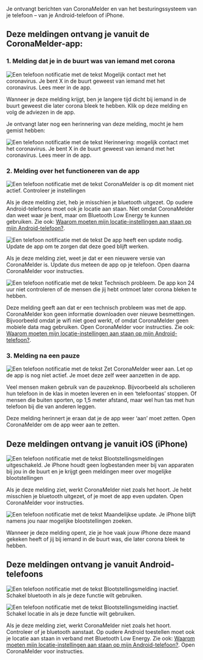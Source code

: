 <div class="notifications" markdown="1">

Je ontvangt berichten van CoronaMelder en van het besturingssysteem van je telefoon – van je Android-telefoon of iPhone. 

## Deze meldingen ontvang je vanuit de CoronaMelder-app:

### 1. Melding dat je in de buurt was van iemand met corona

![Een telefoon notificatie met de tekst Mogelijk contact met het coronavirus. Je bent X in de buurt geweest van iemand met het coronavirus. Lees meer in de app.](/media/beeldmateriaal/exposure-vanuit-coronamelder/CM_4.png)

Wanneer je deze melding krijgt, ben je langere tijd dicht bij iemand in de buurt geweest die later corona bleek te hebben. Klik op deze melding en volg de adviezen in de app. 

Je ontvangt later nog een herinnering van deze melding, mocht je hem gemist hebben:

![Een telefoon notificatie met de tekst Herinnering: mogelijk contact met het coronavirus. Je bent X in de buurt geweest van iemand met het coronavirus. Lees meer in de app.](/media/beeldmateriaal/exposure-vanuit-coronamelder/CM_8.png)


### 2. Melding over het functioneren van de app

![Een telefoon notificatie met de tekst CoronaMelder is op dit moment niet actief. Controleer je instellingen](/media/beeldmateriaal/exposure-vanuit-coronamelder/CM_3.png)

Als je deze melding ziet, heb je misschien je bluetooth uitgezet. Op oudere Android-telefoons moet ook je locatie aan staan. Niet omdat CoronaMelder dan weet waar je bent, maar om Bluetooth Low Energy te kunnen gebruiken. Zie ook: [Waarom moeten mijn locatie-instellingen aan staan op mijn Android-telefoon?](/{{page.lang}}/faq/14-locatie-instellingen-android/).

![Een telefoon notificatie met de tekst De app heeft een update nodig. Update de app om te zorgen dat deze goed blijft werken.](/media/beeldmateriaal/exposure-vanuit-coronamelder/CM_5.png)

Als je deze melding ziet, weet je dat er een nieuwere versie van CoronaMelder is. Update dus meteen de app op je telefoon. Open daarna CoronaMelder voor instructies.

![Een telefoon notificatie met de tekst Technisch probleem. De app kon 24 uur niet controleren of de mensen die jij hebt ontmoet later corona bleken te hebben.](/media/beeldmateriaal/exposure-vanuit-coronamelder/CM_7.png)

Deze melding geeft aan dat er een technisch probleem was met de app. CoronaMelder kon geen informatie downloaden over nieuwe besmettingen. Bijvoorbeeld omdat je wifi niet goed werkt, of omdat CoronaMelder geen mobiele data mag gebruiken. Open CoronaMelder voor instructies. Zie ook: [Waarom moeten mijn locatie-instellingen aan staan op mijn Android-telefoon?](/{{page.lang}}/faq/14-locatie-instellingen-android/).

### 3. Melding na een pauze

![Een telefoon notificatie met de tekst Zet CoronaMelder weer aan. Let op de app is nog niet actief. Je moet deze zelf weer aanzetten in de app.](/media/beeldmateriaal/exposure-vanuit-coronamelder/CM_6.png)

Veel mensen maken gebruik van de pauzeknop. Bijvoorbeeld als scholieren hun telefoon in de klas in moeten leveren en in een ‘telefoontas’ stoppen. Of mensen die buiten sporten, op 1,5 meter afstand, maar wel hun tas met hun telefoon bij die van anderen leggen.

Deze melding herinnert je eraan dat je de app weer ‘aan’ moet zetten. Open CoronaMelder om de app weer aan te zetten.

## Deze meldingen ontvang je vanuit iOS (iPhone)
![Een telefoon notificatie met de tekst Blootstellingsmeldingen uitgeschakeld. Je iPhone houdt geen logbestanden meer bij van apparaten bij jou in de buurt en je krijgt geen meldingen meer over mogelijke blootstellingen](/media/beeldmateriaal/exposure-vanuit-ios/iOS_6.png)

Als je deze melding ziet, werkt CoronaMelder niet zoals het hoort. Je hebt misschien je bluetooth uitgezet, of je moet de app even updaten. Open CoronaMelder voor instructies.

![Een telefoon notificatie met de tekst Maandelijkse update. Je iPhone blijft namens jou naar mogelijke blootstellingen zoeken.](/media/beeldmateriaal/exposure-vanuit-ios/iOS_5.png)

Wanneer je deze melding opent, zie je hoe vaak jouw iPhone deze maand gekeken heeft of jij bij iemand in de buurt was, die later corona bleek te hebben. 

## Deze meldingen ontvang je vanuit Android-telefoons

![Een telefoon notificatie met de tekst Blootstellingsmelding inactief. Schakel bluetooth in als je deze functie wilt gebruiken.](/media/beeldmateriaal/exposure-vanuit-android/Android_2.png)

![Een telefoon notificatie met de tekst Blootstellingsmelding inactief. Schakel locatie in als je deze functie wilt gebruiken.](/media/beeldmateriaal/exposure-vanuit-android/Android_5.png)

Als je deze melding ziet, werkt CoronaMelder niet zoals het hoort. Controleer of je bluetooth aanstaat. Op oudere Android toestellen moet ook je locatie aan staan in verband met Bluetooth Low Energy. Zie ook: [Waarom moeten mijn locatie-instellingen aan staan op mijn Android-telefoon?](/{{page.lang}}/faq/14-locatie-instellingen-android/). Open CoronaMelder voor instructies. 

</div>
